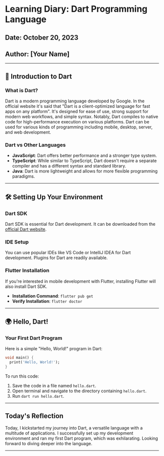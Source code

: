 
# Learning Diary: Dart Programming Language
## Date: October 20, 2023
## Author: [Your Name]

---

## 🌟 Introduction to Dart

### What is Dart?
Dart is a modern programming language developed by Google. In the official website it's said that "Dart is a client-optimized language for fast apps on any platform". It's designed for ease of use, strong support for modern web workflows, and simple syntax. Notably, Dart compiles to native code for high-performance execution on various platforms. Dart can be used for various kinds of programming including mobile, desktop, server, and web development.

### Dart vs Other Languages
- **JavaScript**: Dart offers better performance and a stronger type system.
- **TypeScript**: While similar to TypeScript, Dart doesn't require a separate compiler and has a different syntax and standard library.
- **Java**: Dart is more lightweight and allows for more flexible programming paradigms.

---

## 🛠️ Setting Up Your Environment

### Dart SDK
Dart SDK is essential for Dart development. It can be downloaded from the [official Dart website](https://dart.dev/get-dart).

### IDE Setup
You can use popular IDEs like VS Code or IntelliJ IDEA for Dart development. Plugins for Dart are readily available.

### Flutter Installation
If you're interested in mobile development with Flutter, installing Flutter will also install Dart SDK.
- **Installation Command**: `flutter pub get`
- **Verify Installation**: `flutter doctor`

---

## 🌍 Hello, Dart!

### Your First Dart Program
Here is a simple "Hello, World!" program in Dart:

```dart
void main() {
  print('Hello, World!');
}
```

To run this code:
1. Save the code in a file named `hello.dart`.
2. Open terminal and navigate to the directory containing `hello.dart`.
3. Run `dart run hello.dart`.

---

## Today's Reflection
Today, I kickstarted my journey into Dart, a versatile language with a multitude of applications. I successfully set up my development environment and ran my first Dart program, which was exhilarating. Looking forward to diving deeper into the language.

---

